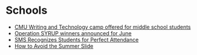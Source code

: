 # Schools

* [CMU Writing and Technology camp offered for middle school students](2017-06-10-CMU-Writing-and-Technology-camp-offered-for-middle-school-students.md)
* [Operation SYRUP winners announced for June](2017-06-10-Operation-SYRUP-winners-announced-for-June.md)
* [SMS Recognizes Students for Perfect Attendance](2017-06-10-SMS-honors-students-for-attendance.md)
* [How to Avoid the Summer Slide](2017-06-10-summerslide.md)

